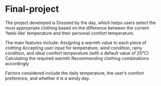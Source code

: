 # Final-project

The project developed is Dressed by the day, which helps users select the most appropriate clothing based on the difference between the current ‘feels-like’ temperature and their personal comfort temperature.

The main features include:
Assigning a warmth value to each piece of clothing
Accepting user input for temperature, wind condition, rainy condition, and ideal comfort temperature (with a default value of 25°C)
Calculating the required warmth
Recommending clothing combinations accordingly

Factors considered include the daily temperature, the user’s comfort preference, and whether it is a windy day.
